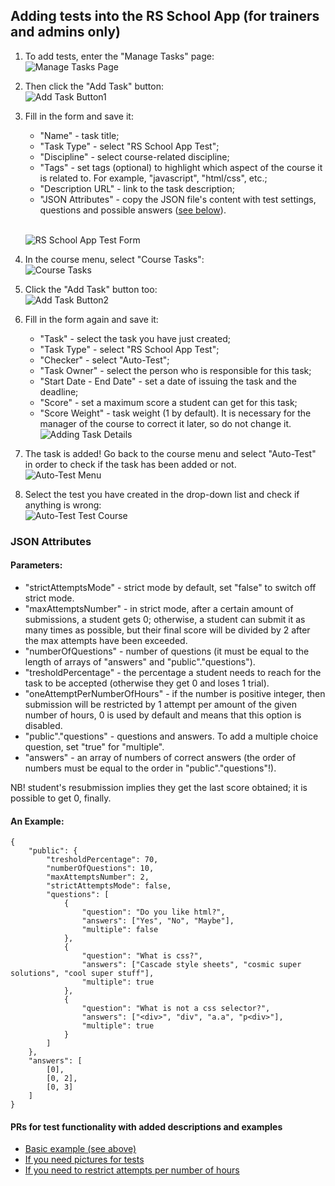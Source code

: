 ## Adding tests into the RS School App (for trainers and admins only)

1. To add tests, enter the "Manage Tasks" page:
   </br>![Manage Tasks Page](./img/adding-tests-1.png)

2. Then click the "Add Task" button:
   </br>![Add Task Button1](./img/adding-tests-2.png)

3. Fill in the form and save it:

   - "Name" - task title;
   - "Task Type" - select "RS School App Test";
   - "Discipline" - select course-related discipline;
   - "Tags" - set tags (optional) to highlight which aspect of the course it is related to. For example, "javascript", "html/css", etc.;
   - "Description URL" - link to the task description;
   - "JSON Attributes" - copy the JSON file's content with test settings, questions and possible answers (<span style="color:green_apple">[see below](https://docs.app.rs.school/#/platform/adding-tests?id=json-attributes)</span>).

   </br>![RS School App Test Form](./img/adding-tests-3.png)

4. In the course menu, select "Course Tasks":
   </br>![Course Tasks](./img/adding-tests-4.png)

5. Click the "Add Task" button too:
   </br>![Add Task Button2](./img/adding-tests-5.png)

6. Fill in the form again and save it:

   - "Task" - select the task you have just created;
   - "Task Type" - select "RS School App Test";
   - "Checker" - select "Auto-Test";
   - "Task Owner" - select the person who is responsible for this task;
   - "Start Date - End Date" - set a date of issuing the task and the deadline;
   - "Score" - set a maximum score a student can get for this task;
   - "Score Weight" - task weight (1 by default). It is necessary for the manager of the course to correct it later, so do not change it.
     </br>![Adding Task Details](./img/adding-tests-6.png)

7. The task is added! Go back to the course menu and select "Auto-Test" in order to check if the task has been added or not.
   </br>![Auto-Test Menu](./img/adding-tests-7.png)
8. Select the test you have created in the drop-down list and check if anything is wrong:
   </br>![Auto-Test Test Course](./img/adding-tests-8.png)

### JSON Attributes

#### Parameters:

- "strictAttemptsMode" - strict mode by default, set "false" to switch off strict mode.
- "maxAttemptsNumber" - in strict mode, after a certain amount of submissions, a student gets 0; otherwise, a student can submit it as many times as possible, but their final score will be divided by 2 after the max attempts have been exceeded.
- "numberOfQuestions" - number of questions (it must be equal to the length of arrays of "answers" and "public"."questions").
- "tresholdPercentage" - the percentage a student needs to reach for the task to be accepted (otherwise they get 0 and loses 1 trial).
- "oneAttemptPerNumberOfHours" - if the number is positive integer, then submission will be restricted by 1 attempt per amount of the given number of hours, 0 is used by default and means that this option is disabled.
- "public"."questions" - questions and answers. To add a multiple choice question, set "true" for "multiple".
- "answers" - an array of numbers of correct answers (the order of numbers must be equal to the order in "public"."questions"!).

NB! student's resubmission implies they get the last score obtained; it is possible to get 0, finally.

#### An Example:

    {
        "public": {
            "tresholdPercentage": 70,
            "numberOfQuestions": 10,
            "maxAttemptsNumber": 2,
            "strictAttemptsMode": false,
            "questions": [
                {
                    "question": "Do you like html?",
                    "answers": ["Yes", "No", "Maybe"],
                    "multiple": false
                },
                {
                    "question": "What is css?",
                    "answers": ["Cascade style sheets", "cosmic super solutions", "cool super stuff"],
                    "multiple": true
                },
                {
                    "question": "What is not a css selector?",
                    "answers": ["<div>", "div", "a.a", "p<div>"],
                    "multiple": true
                }
            ]
        },
        "answers": [
            [0],
            [0, 2],
            [0, 3]
        ]
    }

#### PRs for test functionality with added descriptions and examples

- <span style="color:green_apple">[Basic example (see above)](https://github.com/rolling-scopes/rsschool-app/pull/530)</span>
- <span style="color:green_apple">[If you need pictures for tests](https://github.com/rolling-scopes/rsschool-app/pull/798)</span>
- <span style="color:green_apple">[If you need to restrict attempts per number of hours](https://github.com/rolling-scopes/rsschool-app/issues/1053)</span>
